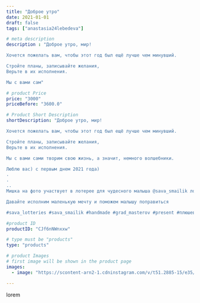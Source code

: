```yaml
---
title: "Доброе утро"
date: 2021-01-01
draft: false
tags: ["anastasia24lebedeva"]

# meta description
description : "Доброе утро, мир!

Хочется пожелать вам, чтобы этот год был ещё лучше чем минувший.

Стройте планы, записывайте желания, 
Верьте в их исполнения.

Мы с вами сам"

# product Price
price: "3000"
priceBefore: "3600.0"

# Product Short Description
shortDescription: "Доброе утро, мир!

Хочется пожелать вам, чтобы этот год был ещё лучше чем минувший.

Стройте планы, записывайте желания, 
Верьте в их исполнения.

Мы с вами сами творим свою жизнь, а значит, немного волшебники.

Люблю вас) с первым днем 2021 года)
.
.
..
Мишка на фото участвует в лотерее для чудесного малыша @sava_smailik лотерея проходит в аккаунте @sava_lotteries

Давайте исполним маленькую мечту и поможем малышу поправиться

#sava_lotteries #sava_smailik #handmade #grad_masterov #present #плюшевыймишка #игрушкикрючком #подаркисвоимируками #подарки #ручнаяработа #творимчудеса #добро"

#product ID
productID: "CJf6nNWnxxw"

# type must be "products"
type: "products"

# product Images
# first image will be shown in the product page
images:
  - image: "https://scontent-arn2-1.cdninstagram.com/v/t51.2885-15/e35/134960195_846458572860850_5230403734852267089_n.jpg?se=7&tp=1&_nc_ht=scontent-arn2-1.cdninstagram.com&_nc_cat=110&_nc_ohc=AeA2DegxdWYAX_Uckeg&ccb=7-4&oh=7e998d282655a27ec36fb7a33d1558e1&oe=6081B19A&ig_cache_key=MjQ3Njk1NjEwMTE3MjQ2ODg0OA%3D%3D.2-ccb7-4"

---
```

lorem

